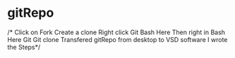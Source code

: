 # gitRepo
/* Click on Fork
Create a clone
Right click Git Bash Here
Then right in Bash Here Git
Git clone 
Transfered gitRepo from desktop to VSD software 
I wrote the Steps*/
